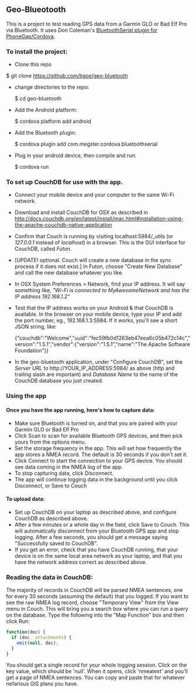 ## Geo-Blueotooth

This is a project to test reading GPS data from a Garmin GLO or Bad Elf Pro via Bluetooth. It uses Don Coleman's [BluetoothSerial plugin for PhoneGap/Cordova](https://github.com/don/BluetoothSerial).


### To install the project:

* Clone this repo

 $ git clone https://github.com/tigoe/geo-bluetooth

* change directories to the repo:

	$ cd geo-bluetooth
	
* Add the Android platform:

	$ cordova platform add android

* Add the Bluetooth plugin:

	$ cordova plugin add com.megster.cordova.bluetoothserial

* Plug in your android device, then compile and run:

	$ cordova run

### To set up CouchDB for use with the app.

* Connect your mobile device and your computer to the same Wi-Fi network.

* Download and install CouchDB for OSX as described in <http://docs.couchdb.org/en/latest/install/mac.html#installation-using-the-apache-couchdb-native-application>

* Confirm that Couch is running by visiting localhost:5984/_utils (or *127.0.0.1* instead of *localhost*) in a browser. This is the GUI interface for CouchDB, called *Futon*.

* [UPDATE! optional. Couch will create a new database in the sync process if it does not exist.] In Futon, choose "Create New Database" and call the new database whatever you like. 

* In OSX System Preferences > Network, find your IP address. It will say something like, *"Wi-Fi is connected to MyAwesomeNetwork and has the IP address 192.168.1.2"*

* Test that the IP address works on your Android & that CouchDB is available. In the browser on your mobile device, type your IP and add the port number, eg., 192.168.1.3:5984. If it works, you'll see a short JSON string, like: 

	{"couchdb":"Welcome","uuid":"fec59fb0d1263eb47eea6c05b472c14c","version":"1.5.1","vendor":{"version":"1.5.1","name":"The Apache Software Foundation"}}

* In the geo-bluetooth application, under "Configure CouchDB", set the *Server URL* to http://YOUR_IP_ADDRESS:5984/ as above (http and trailing slash are important) and *Database Name* to the name of the CouchDB database you just created.


### Using the app

#### Once you have the app running, here's how to capture data:

* Make sure Bluetooth is turned on, and that you are paired with your Garmin GLO or Bad Elf Pro
* Click Scan to scan for available Bluetooth GPS devices, and then pick yours from the options menu.
* Set the storage frequency in the app. This will set how frequently the app stores a NMEA record. The default is 30 seconds if you don't set it.
* Click Connect to start the connection to your GPS device. You should see data coming in the NMEA log of the app.
* To stop capturing data, click Disconnect.
* The app will continue logging data in the background until you click Disconnect, or Save to Couch

#### To upload data: 
* Set up CouchDB on your laptop as described above, and configure CouchDB as described above.
* After a few minutes or a whole day in the field, click Save to Couch. This will automatically disconnect from your Bluetooth GPS app and stop logging. After a few seconds, you should get a message saying "Successfully saved to CouchDB". 
* If you get an error, check that you have CouchDB running, that your device is on the same local area network as your laptop, and that you have the network address correct as described above.


### Reading the data in CouchDB:

The majority of records in  CouchDB will be parsed NMEA sentences, one for every 30 seconds (assuming the default) that you logged. If you want to see the raw NMEA log record, choose "Temporary View" from the View menu in Couch. This will bring you a search box where you can run a query on the database. Type the following into the "Map Function" box and then click Run:

```javascript
function(doc) {
  if (doc._attachments) {
    emit(null, doc);
  }
}
```

You should get a single record for your whole logging session.  Click on the key value, which should be 'null'. When it opens, click 'nmeatext' and you'll get a page of NMEA sentences. You can copy and paste that for whatever nefarious GIS plans you have.


